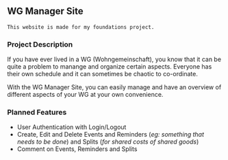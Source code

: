 ## WG Manager Site
```
This website is made for my foundations project.
```

### Project Description
If you have ever lived in a WG (Wohngemeinschaft), you know that it can be quite a problem to manange and organize certain aspects.  Everyone has their own schedule and it can sometimes be chaotic to co-ordinate.

With the WG Manager Site, you can easily manage and have an overview of different aspects of your WG at your own convenience.

### Planned Features
* User Authentication with Login/Logout
* Create, Edit and Delete Events and Reminders (_eg: something that needs to be done_) and Splits (_for shared costs of shared goods_)
* Comment on Events, Reminders and Splits